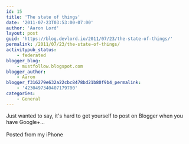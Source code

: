 ```yaml
---
id: 15
title: 'The state of things'
date: '2011-07-23T03:53:00-07:00'
author: 'Aaron Lord'
layout: post
guid: 'https://blog.devlord.io/2011/07/23/the-state-of-things/'
permalink: /2011/07/23/the-state-of-things/
activitypub_status:
    - federated
blogger_blog:
    - mustfollow.blogspot.com
blogger_author:
    - Aaron
blogger_f316279e632a22cbc8478bd21b80f9b4_permalink:
    - '4230497340407179700'
categories:
    - General
---
```


Just wanted to say, it's hard to get yourself to post on Blogger when you have Google+...<br /><br />Posted from my iPhone<br />